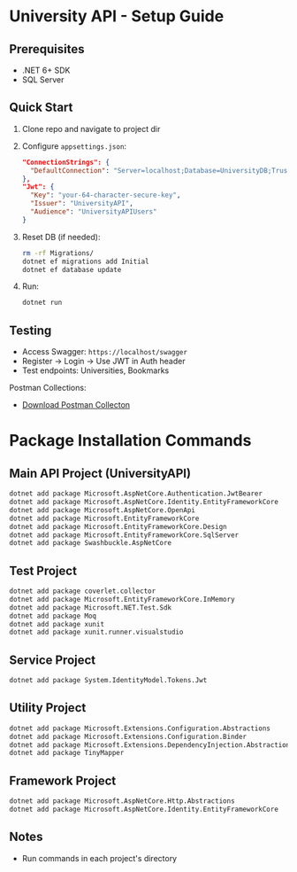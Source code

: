 # University API - Setup Guide

## Prerequisites
- .NET 6+ SDK
- SQL Server

## Quick Start

1. Clone repo and navigate to project dir
2. Configure `appsettings.json`:
   ```json
   "ConnectionStrings": {
     "DefaultConnection": "Server=localhost;Database=UniversityDB;Trusted_Connection=True;"
   },
   "Jwt": {
     "Key": "your-64-character-secure-key",
     "Issuer": "UniversityAPI",
     "Audience": "UniversityAPIUsers"
   }
   ```

3. Reset DB (if needed):
   ```bash
   rm -rf Migrations/
   dotnet ef migrations add Initial
   dotnet ef database update
   ```

4. Run:
   ```bash
   dotnet run
   ```

## Testing
- Access Swagger: `https://localhost/swagger`
- Register → Login → Use JWT in Auth header
- Test endpoints: Universities, Bookmarks

Postman Collections:
- [Download Postman Collecton](New%20Collection.postman_collection.json)

# Package Installation Commands 

## Main API Project (UniversityAPI)
```bash
dotnet add package Microsoft.AspNetCore.Authentication.JwtBearer
dotnet add package Microsoft.AspNetCore.Identity.EntityFrameworkCore
dotnet add package Microsoft.AspNetCore.OpenApi
dotnet add package Microsoft.EntityFrameworkCore
dotnet add package Microsoft.EntityFrameworkCore.Design
dotnet add package Microsoft.EntityFrameworkCore.SqlServer
dotnet add package Swashbuckle.AspNetCore
```

## Test Project
```bash
dotnet add package coverlet.collector
dotnet add package Microsoft.EntityFrameworkCore.InMemory
dotnet add package Microsoft.NET.Test.Sdk
dotnet add package Moq
dotnet add package xunit
dotnet add package xunit.runner.visualstudio
```

## Service Project
```bash
dotnet add package System.IdentityModel.Tokens.Jwt
```

## Utility Project
```bash
dotnet add package Microsoft.Extensions.Configuration.Abstractions
dotnet add package Microsoft.Extensions.Configuration.Binder
dotnet add package Microsoft.Extensions.DependencyInjection.Abstractions
dotnet add package TinyMapper
```

## Framework Project
```bash
dotnet add package Microsoft.AspNetCore.Http.Abstractions
dotnet add package Microsoft.AspNetCore.Identity.EntityFrameworkCore
```

## Notes
- Run commands in each project's directory

